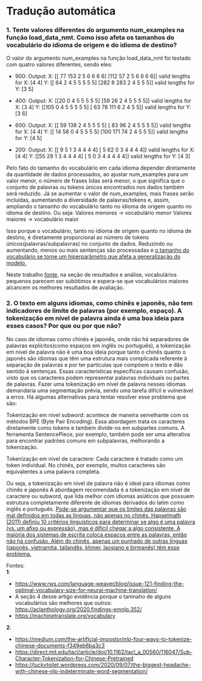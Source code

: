 # Tradução automática

### 1. Tente valores diferentes do argumento num_examples na função load_data_nmt. Como isso afeta os tamanhos do vocabulário do idioma de origem e do idioma de destino?
O valor do argumento num_examples na função load_data_nmt foi testado com quatro valores diferentes, sendo eles:

* 900:
  Output: X: [[ 77 153   2   5   6   6   6   6]
 [112  57   2   5   6   6   6   6]]
valid lengths for X: [4 4]
Y: [[ 64   2   4   5   5   5   5   5]
 [282   8 283   2   4   5   5   5]]
valid lengths for Y: [3 5]

* 400:
Output: X: [[20  0  4  5  5  5  5  5]
 [59 26  2  4  5  5  5  5]]
valid lengths for X: [3 4]
Y: [[105   0   4   5   5   5   5   5]
 [ 63  78 111   6   2   4   5   5]]
valid lengths for Y: [3 6]

* 600:
Output: X: [[ 59 138   2   4   5   5   5   5]
 [ 83  96   2   4   5   5   5   5]]
valid lengths for X: [4 4]
Y: [[ 14  58   0   4   5   5   5   5]
 [100 171  74   2   4   5   5   5]]
valid lengths for Y: [4 5]

* 200:
Output: X: [[ 9  5  1  3  4  4  4  4]
 [ 5 62  0  3  4  4  4  4]]
valid lengths for X: [4 4]
Y: [[55 29  1  3  4  4  4  4]
 [ 5  0  3  4  4  4  4  4]]
valid lengths for Y: [4 3]

Pelo fato do tamanho do vocabulário em cada idioma depender diretamente da quantidade de dados processados,  ao ajustar num_examples para um valor menor, o número de frases lidas será menor, o que significa que o conjunto de palavras ou tokens únicos encontrados nos dados também será reduzido. Já se aumentar o valor de num_examples, mais frases serão incluídas, aumentando a diversidade de palavras/tokens e, assim, ampliando o tamanho do vocabulário tanto no idioma de origem quanto no idioma de destino. Ou seja:
Valores menores ->  vocabulário menor
Valores maiores -> vocabulário maior

Isso porque o vocabulário, tanto no idioma de origem quanto no idioma de destino, é diretamente proporcional ao número de tokens únicos(palavras/subpalavras) no conjunto de dados. Reduzindo ou aumentando, menos ou mais sentenças são processadas e [o tamanho do vocabulário se torne um hiperparâmetro que afeta a generalização do modelo.](https://machinetranslate.org/vocabulary)

Neste trabalho [fonte](https://www.rws.com/language-weaver/blog/issue-121-finding-the-optimal-vocabulary-size-for-neural-machine-translation/), na seção de resultados e análise, vocabulários pequenos parecem ser subótimos e espera-se que vocabulários maiores alcancem os melhores resultados de avaliação.


### 2. O texto em alguns idiomas, como chinês e japonês, não tem indicadores de limite de palavras (por exemplo, espaço). A tokenização em nível de palavra ainda é uma boa ideia para esses casos? Por que ou por que não? 


No caso de idiomas como chinês e japonês, onde não há separadores de palavras explícitos(como espaços em inglês ou português), a tokenização em nível de palavra não é uma boa ideia porque tanto o chinês quanto o japonês são idiomas que têm uma estrutura mais complicada referente à separação de palavras e por ter partículas que compõem o texto e dão sentido à sentenças. Essas características específicas causam confusão, visto que os caracteres podem representar palavras individuais ou partes de palavras. Fazer uma tokenização em nível de palavra nesses idiomas demandaria uma segmentação prévia, sendo uma tarefa difícil e vulnerável a erros. Há algumas alternativas para tentar resolver esse problema que são:

Tokenização em nível subword: acontece de maneira semelhante com os métodos BPE (Byte Pair Encoding). Essa abordagem trata os caracteres diretamente como tokens e também divide-os em subpartes comuns. A ferramenta SentencePiece, por exemplo, também pode ser uma alterativa para encontrar padrões comuns em subpalavras, melhorando a tokenização.

Tokenização em nível de caractere: Cada caractere é tratado como um token individual. No chinês, por exemplo, muitos caracteres são equivalentes a uma palavra completa.

Ou seja, a tokenização em nível de palavra não é ideal para idiomas como chinês e japonês A abordagem recomendada é a tokenização em nível de caractere ou subword, que lida melhor com idiomas asiáticos que possuem estrutura completamente diferente de idiomas derivados do latim como inglês e português. [Pode-se argumentar que os limites das palavras são mal definidos em todas as línguas, não apenas no chinês. Hapselmath (2011) definiu 10 critérios linguísticos para determinar se algo é uma palavra (vs. um afixo ou expressão), mas é difícil chegar a algo consistente. A maioria dos sistemas de escrita coloca espaços entre as palavras, então não há confusão. Além do chinês, apenas um punhado de outras línguas (japonês, vietnamita, tailandês, khmer, laosiano e birmanês) têm esse problema.](https://luckytoilet.wordpress.com/2020/09/07/the-biggest-headache-with-chinese-nlp-indeterminate-word-segmentation/)


Fontes:
<br>
**1**: 
* https://www.rws.com/language-weaver/blog/issue-121-finding-the-optimal-vocabulary-size-for-neural-machine-translation/
* A seção 4 desse artigo evidência porque o tamnaho de alguns vocabulários são melhores que outros:
https://aclanthology.org/2020.findings-emnlp.352/
* https://machinetranslate.org/vocabulary

**2**:
* https://medium.com/the-artificial-impostor/nlp-four-ways-to-tokenize-chinese-documents-f349eb6ba3c3
* https://direct.mit.edu/tacl/article/doi/10.1162/tacl_a_00560/116047/Sub-Character-Tokenization-for-Chinese-Pretrained
* https://luckytoilet.wordpress.com/2020/09/07/the-biggest-headache-with-chinese-nlp-indeterminate-word-segmentation/



